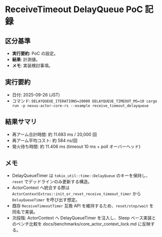 # ReceiveTimeout DelayQueue PoC 記録

## 区分基準
- **実行要約**: PoC の設定。
- **結果**: 計測値。
- **メモ**: 実装検討事項。


## 実行要約
- 日付: 2025-09-26 (JST)
- コマンド: `DELAYQUEUE_ITERATIONS=20000 DELAYQUEUE_TIMEOUT_MS=10 cargo run -p nexus-actor-core-rs --example receive_timeout_delayqueue`

## 結果サマリ
- 再アーム合計時間: 約 11.683 ms / 20,000 回
- 再アーム平均コスト: 約 584 ns/回
- 発火待ち時間: 約 11.406 ms (timeout 10 ms + poll オーバーヘッド)

## メモ
- DelayQueueTimer は `tokio_util::time::DelayQueue` のキーを保持し、`reset` でデッドラインのみ更新する構造。
- ActorContext へ統合する際は `ActorContextExtras::init_or_reset_receive_timeout_timer` から `DelayQueueTimer` を呼び出す想定。
- 既存 `ReceiveTimeoutTimer` 互換 API を維持するため、`reset/stop/wait` を同名で実装。
- 次段階: ActorContext へ DelayQueueTimer を注入し、Sleep ベース実装とのベンチ比較を docs/benchmarks/core_actor_context_lock.md に反映する。
